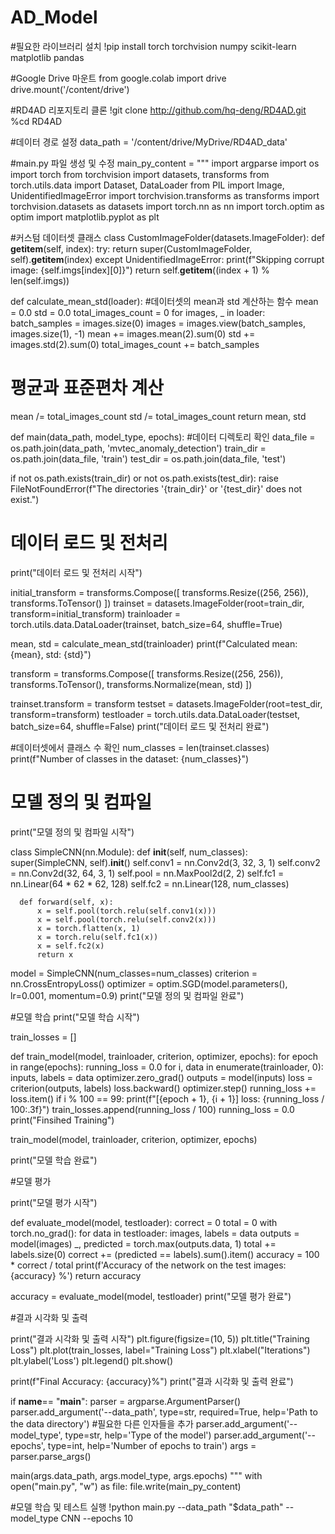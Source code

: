 # AD_Model
#필요한 라이브러리 설치
!pip install torch torchvision numpy scikit-learn matplotlib pandas

#Google Drive 마운트
from google.colab import drive
drive.mount('/content/drive')

#RD4AD 리포지토리 클론
!git clone http://github.com/hq-deng/RD4AD.git
%cd RD4AD

#데이터 경로 설정
data_path = '/content/drive/MyDrive/RD4AD_data'

#main.py 파일 생성 및 수정
main_py_content = """
import argparse
import os
import torch
from torchvision import datasets, transforms
from torch.utils.data import Dataset, DataLoader
from PIL import Image, UnidentifiedImageError
import torchvision.transforms as transforms
import torchvision.datasets as datasets
import torch.nn as nn
import torch.optim as optim
import matplotlib.pyplot as plt


#커스텀 데이터셋 클래스
class CustomImageFolder(datasets.ImageFolder):
    def __getitem__(self, index):
        try:
            return super(CustomImageFolder, self).__getitem__(index)
        except UnidentifiedImageError:
            print(f"Skipping corrupt image: {self.imgs[index][0]}")
            return self.__getitem__((index + 1) % len(self.imgs))

def calculate_mean_std(loader):
  #데이터셋의 mean과 std 계산하는 함수
  mean = 0.0
  std = 0.0
  total_images_count = 0
  for images, _ in loader:
      batch_samples = images.size(0)
      images = images.view(batch_samples, images.size(1), -1)
      mean += images.mean(2).sum(0)
      std += images.std(2).sum(0)
      total_images_count += batch_samples

  # 평균과 표준편차 계산
  mean /= total_images_count
  std /= total_images_count
  return mean, std


def main(data_path, model_type, epochs):
  #데이터 디렉토리 확인
  data_file = os.path.join(data_path, 'mvtec_anomaly_detection')
  train_dir = os.path.join(data_file, 'train')
  test_dir = os.path.join(data_file, 'test')

  if not os.path.exists(train_dir) or not os.path.exists(test_dir):
      raise FileNotFoundError(f"The directories '{train_dir}' or '{test_dir}' does not exist.")

  # 데이터 로드 및 전처리
  print("데이터 로드 및 전처리 시작")


  initial_transform = transforms.Compose([
    transforms.Resize((256, 256)),
    transforms.ToTensor()
  ])
  trainset = datasets.ImageFolder(root=train_dir, transform=initial_transform)
  trainloader = torch.utils.data.DataLoader(trainset, batch_size=64, shuffle=True)

  mean, std = calculate_mean_std(trainloader)
  print(f"Calculated mean: {mean}, std: {std}")

  transform = transforms.Compose([
      transforms.Resize((256, 256)),
      transforms.ToTensor(),
      transforms.Normalize(mean, std)
  ])

  trainset.transform = transform
  testset = datasets.ImageFolder(root=test_dir, transform=transform)
  testloader = torch.utils.data.DataLoader(testset, batch_size=64, shuffle=False)
  print("데이터 로드 및 전처리 완료")

  #데이터셋에서 클래스 수 확인
  num_classes = len(trainset.classes)
  print(f"Number of classes in the dataset: {num_classes}")


  # 모델 정의 및 컴파일
  print("모델 정의 및 컴파일 시작")

  class SimpleCNN(nn.Module):
      def __init__(self, num_classes):
          super(SimpleCNN, self).__init__()
          self.conv1 = nn.Conv2d(3, 32, 3, 1)
          self.conv2 = nn.Conv2d(32, 64, 3, 1)
          self.pool = nn.MaxPool2d(2, 2)
          self.fc1 = nn.Linear(64 * 62 * 62, 128)
          self.fc2 = nn.Linear(128, num_classes)

      def forward(self, x):
          x = self.pool(torch.relu(self.conv1(x)))
          x = self.pool(torch.relu(self.conv2(x)))
          x = torch.flatten(x, 1)
          x = torch.relu(self.fc1(x))
          x = self.fc2(x)
          return x

  model = SimpleCNN(num_classes=num_classes)
  criterion = nn.CrossEntropyLoss()
  optimizer = optim.SGD(model.parameters(), lr=0.001, momentum=0.9)
  print("모델 정의 및 컴파일 완료")

  #모델 학습
  print("모델 학습 시작")

  train_losses = []

  def train_model(model, trainloader, criterion, optimizer, epochs):
      for epoch in range(epochs):
          running_loss = 0.0
          for i, data in enumerate(trainloader, 0):
              inputs, labels = data
              optimizer.zero_grad()
              outputs = model(inputs)
              loss = criterion(outputs, labels)
              loss.backward()
              optimizer.step()
              running_loss += loss.item()
              if i % 100 == 99:
                  print(f"[{epoch + 1}, {i + 1}] loss: {running_loss / 100:.3f}")
                  train_losses.append(running_loss / 100)
                  running_loss = 0.0
      print("Finsihed Training")


  train_model(model, trainloader, criterion, optimizer, epochs)
  
  print("모델 학습 완료")

  #모델 평가

  print("모델 평가 시작")

  def evaluate_model(model, testloader):
      correct = 0
      total = 0
      with torch.no_grad():
          for data in testloader:
              images, labels = data
              outputs = model(images)
              _, predicted = torch.max(outputs.data, 1)
              total += labels.size(0)
              correct += (predicted == labels).sum().item()
      accuracy = 100 * correct / total
      print(f'Accuracy of the network on the test images: {accuracy} %')
      return accuracy

  accuracy = evaluate_model(model, testloader)
  print("모델 평가 완료")

  #결과 시각화 및 출력

  print("결과 시각화 및 출력 시작")
  plt.figure(figsize=(10, 5))
  plt.title("Training Loss")
  plt.plot(train_losses, label="Training Loss")
  plt.xlabel("Iterations")
  plt.ylabel('Loss')
  plt.legend()
  plt.show()

  print(f"Final Accuracy: {accuracy}%")
  print("결과 시각화 및 출력 완료")

if __name__== "__main__":
   parser = argparse.ArgumentParser()
   parser.add_argument('--data_path', type=str, required=True, help='Path to the data directory')
  #필요한 다른 인자들을 추가
   parser.add_argument('--model_type', type=str, help='Type of the model')
   parser.add_argument('--epochs', type=int, help='Number of epochs to train')
   args = parser.parse_args()

   main(args.data_path, args.model_type, args.epochs)
"""
with open("main.py", "w") as file:
    file.write(main_py_content)

 #모델 학습 및 테스트 실행
!python main.py  --data_path "$data_path" --model_type CNN --epochs 10
